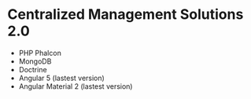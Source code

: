 # Centralized Management Solutions 2.0
- PHP Phalcon
- MongoDB
- Doctrine 
- Angular 5 (lastest version)
- Angular Material 2 (lastest version)
